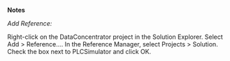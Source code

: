 **Notes**

_Add Reference:_

Right-click on the DataConcentrator project in the Solution Explorer.
Select Add > Reference....
In the Reference Manager, select Projects > Solution.
Check the box next to PLCSimulator and click OK.
